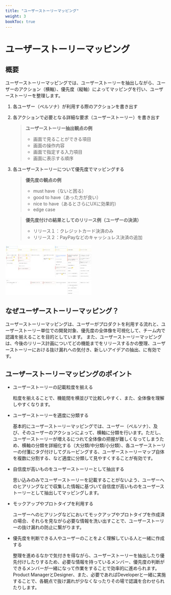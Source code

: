 ```yaml
---
title: "ユーザーストーリーマッピング"
weight: 3
bookToc: true
---
```


# ユーザーストーリーマッピング

## 概要
ユーザーストーリーマッピングでは、ユーザーストーリーを抽出しながら、ユーザーのアクション（横軸）、優先度（縦軸）によってマッピングを行い、ユーザーストーリーを整理します。

1. 各ユーザー（ペルソナ）が利用する際のアクションを書き出す
1. 各アクションで必要となる詳細な要求（ユーザーストーリー）を書き出す
   > **ユーザーストーリー抽出観点の例**
   > - 画面で見ることができる項目
   > - 画面の操作内容
   > - 画面で指定する入力項目
   > - 画面に表示する順序
1. 各ユーザーストーリーについて優先度でマッピングする
   > **優先度の観点の例**
   > - must have（ないと困る）
   > - good to have（あった方が良い）
   > - nice to have（あるとさらにUXに効果的）
   > - edge case

   > **優先度付けの結果としてのリリース例（ユーザーの決済）**
   > - リリース１：クレジットカード決済のみ
   > - リリース２：PayPayなどのキャッシュレス決済の追加

![UserStoryMapping](UserStoryMapping.jpg)

## なぜユーザーストーリーマッピング？
ユーザーストーリーマッピングは、ユーザーがプロダクトを利用する流れと、ユーザーストーリー単位での開発対象、優先度の全体像を可視化して、チーム内で認識を揃えることを目的としています。
また、ユーザーストーリーマッピングは、今後のリリース計画についてどの機能までをリリースするかの整理、ユーザーストーリーにおける抜け漏れへの気付き、新しいアイデアの抽出、に有効です。

## ユーザーストーリーマッピングのポイント
- ユーザーストーリーの記載粒度を揃える

  粒度を揃えることで、機能間を横並びで比較しやすく、また、全体像を理解しやすくなります。

- ユーザーストーリーを適度に分類する

  基本的にユーザーストーリーマッピングでは、ユーザー（ペルソナ）、及び、そのユーザーのアクションによって、横軸に分類を行います。ただし、ユーザーストーリーが増えるにつれて全体像の把握が難しくなってしまうため、横軸の分類を詳細化する（大分類/中分類/小分類）、各ユーザーストーリーの付箋にタグ付けしてグルーピングする、ユーザーストーリーマップ自体を複数に分割する、など適度に分類して見やすくすることが有効です。

- 自信度が高いものをユーザーストーリーとして抽出する

  思い込みのみでユーザーストーリーを記載することがないよう、ユーザーへのヒアリングなどで収集した情報に基づいて自信度が高いものをユーザーストーリーとして抽出してマッピングします。

- モックアップやプロトタイプを利用する

  ユーザーへのヒアリングなどにおいてモックアップやプロトタイプを作成済の場合、それらを見ながら必要な情報を洗い出すことで、ユーザーストーリーの抜け漏れの防止に繋がります。

- 優先度を判断できる人やユーザーのことをよく理解している人と一緒に作成する

  整理を進めるなかで気付きを得ながら、ユーザーストーリーを抽出したり優先付けしたりするため、必要な情報を持っているメンバー、優先度の判断ができるメンバーが一緒になって作業をすることで効率的に進められます。
  Product ManagerとDesigner、また、必要であればDeveloperと一緒に実施することで、各観点で抜け漏れが少なくなったりその場で認識を合わせられたりします。
